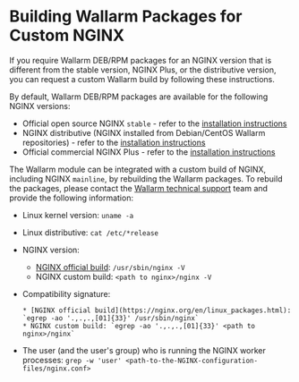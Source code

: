 # Building Wallarm Packages for Custom NGINX

If you require Wallarm DEB/RPM packages for an NGINX version that is different from the stable version, NGINX Plus, or the distributive version, you can request a custom Wallarm build by following these instructions.

By default, Wallarm DEB/RPM packages are available for the following NGINX versions:

* Official open source NGINX `stable` - refer to the [installation instructions](../nginx/dynamic-module.md)
* NGINX distributive (NGINX installed from Debian/CentOS Wallarm repositories) - refer to the [installation instructions](../nginx/dynamic-module-from-distr.md)
* Official commercial NGINX Plus - refer to the [installation instructions](../nginx-plus.md)

The Wallarm module can be integrated with a custom build of NGINX, including NGINX `mainline`, by rebuilding the Wallarm packages. To rebuild the packages, please contact the [Wallarm technical support](mailto:support@wallarm.com) team and provide the following information:

* Linux kernel version: `uname -a`
* Linux distributive: `cat /etc/*release`
* NGINX version:

    * [NGINX official build](https://nginx.org/en/linux_packages.html): `/usr/sbin/nginx -V`
    * NGINX custom build: `<path to nginx>/nginx -V`

* Compatibility signature:
  
      * [NGINX official build](https://nginx.org/en/linux_packages.html): `egrep -ao '.,.,.,[01]{33}' /usr/sbin/nginx`
      * NGINX custom build: `egrep -ao '.,.,.,[01]{33}' <path to nginx>/nginx`

* The user (and the user's group) who is running the NGINX worker processes: `grep -w 'user' <path-to-the-NGINX-configuration-files/nginx.conf>`
